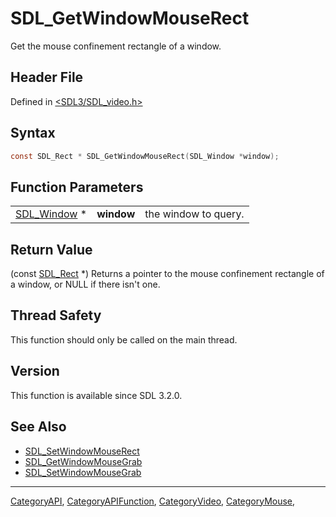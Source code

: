 # SDL_GetWindowMouseRect

Get the mouse confinement rectangle of a window.

## Header File

Defined in [<SDL3/SDL_video.h>](https://github.com/libsdl-org/SDL/blob/main/include/SDL3/SDL_video.h)

## Syntax

```c
const SDL_Rect * SDL_GetWindowMouseRect(SDL_Window *window);
```

## Function Parameters

|                            |            |                      |
| -------------------------- | ---------- | -------------------- |
| [SDL_Window](SDL_Window) * | **window** | the window to query. |

## Return Value

(const [SDL_Rect](SDL_Rect) *) Returns a pointer to the mouse confinement
rectangle of a window, or NULL if there isn't one.

## Thread Safety

This function should only be called on the main thread.

## Version

This function is available since SDL 3.2.0.

## See Also

- [SDL_SetWindowMouseRect](SDL_SetWindowMouseRect)
- [SDL_GetWindowMouseGrab](SDL_GetWindowMouseGrab)
- [SDL_SetWindowMouseGrab](SDL_SetWindowMouseGrab)






----
[CategoryAPI](CategoryAPI), [CategoryAPIFunction](CategoryAPIFunction), [CategoryVideo](CategoryVideo), [CategoryMouse](CategoryMouse), 


